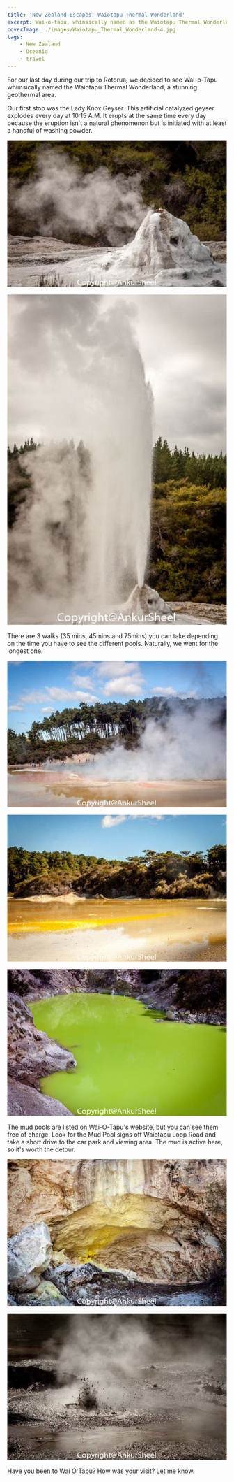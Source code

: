 ```yaml
---
title: 'New Zealand Escapes: Waiotapu Thermal Wonderland'
excerpt: Wai-o-tapu, whimsically named as the Waiotapu Thermal Wonderland, is a stunning geothermal area near Rotorua.
coverImage: ./images/Waiotapu_Thermal_Wonderland-4.jpg
tags:
    - New Zealand
    - Oceania
    - travel
---
```


For our last day during our trip to Rotorua, we decided to see Wai-o-Tapu whimsically named the Waiotapu Thermal Wonderland, a stunning geothermal area.

Our first stop was the Lady Knox Geyser. This artificial catalyzed geyser explodes every day at 10:15 A.M. It erupts at the same time every day because the eruption isn't a natural phenomenon but is initiated with at least a handful of washing powder.

![Waiotapu_Thermal_Wonderland-1](./images/Waiotapu_Thermal_Wonderland-1.jpg)

![Waiotapu_Thermal_Wonderland-2](./images/Waiotapu_Thermal_Wonderland-2.jpg)

There are 3 walks (35 mins, 45mins and 75mins) you can take depending on the time you have to see the different pools. Naturally, we went for the longest one.

![Waiotapu_Thermal_Wonderland-4](./images/Waiotapu_Thermal_Wonderland-4.jpg)

![Waiotapu_Thermal_Wonderland-5](./images/Waiotapu_Thermal_Wonderland-5.jpg)

![Waiotapu_Thermal_Wonderland-7](./images/Waiotapu_Thermal_Wonderland-7.jpg)

The mud pools are listed on Wai-O-Tapu's website, but you can see them free of charge. Look for the Mud Pool signs off Waiotapu Loop Road and take a short drive to the car park and viewing area. The mud is active here, so it's worth the detour.

![Waiotapu_Thermal_Wonderland-6](./images/Waiotapu_Thermal_Wonderland-6.jpg)

![Waiotapu_Thermal_Wonderland-8](./images/Waiotapu_Thermal_Wonderland-8.jpg)

Have you been to Wai O'Tapu? How was your visit? Let me know.
